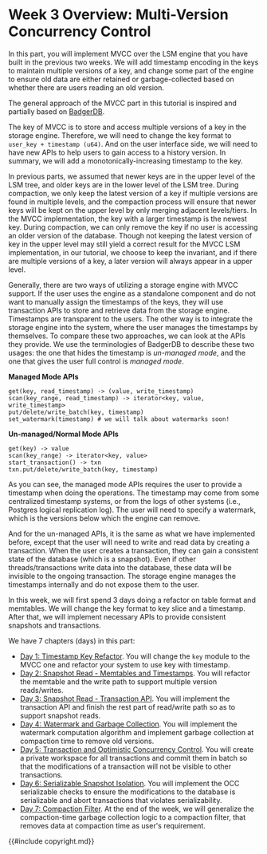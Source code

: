 <!--
  mini-lsm-book © 2022-2025 by Alex Chi Z is licensed under CC BY-NC-SA 4.0
-->

# Week 3 Overview: Multi-Version Concurrency Control

In this part, you will implement MVCC over the LSM engine that you have built in the previous two weeks. We will add timestamp encoding in the keys to maintain multiple versions of a key, and change some part of the engine to ensure old data are either retained or garbage-collected based on whether there are users reading an old version.

The general approach of the MVCC part in this tutorial is inspired and partially based on [BadgerDB](https://github.com/dgraph-io/badger).

The key of MVCC is to store and access multiple versions of a key in the storage engine. Therefore, we will need to change the key format to `user_key + timestamp (u64)`. And on the user interface side, we will need to have new APIs to help users to gain access to a history version. In summary, we will add a monotonically-increasing timestamp to the key.

In previous parts, we assumed that newer keys are in the upper level of the LSM tree, and older keys are in the lower level of the LSM tree. During compaction, we only keep the latest version of a key if multiple versions are found in multiple levels, and the compaction process will ensure that newer keys will be kept on the upper level by only merging adjacent levels/tiers. In the MVCC implementation, the key with a larger timestamp is the newest key. During compaction, we can only remove the key if no user is accessing an older version of the database. Though not keeping the latest version of key in the upper level may still yield a correct result for the MVCC LSM implementation, in our tutorial, we choose to keep the invariant, and if there are multiple versions of a key, a later version will always appear in a upper level.

Generally, there are two ways of utilizing a storage engine with MVCC support. If the user uses the engine as a standalone component and do not want to manually assign the timestamps of the keys, they will use transaction APIs to store and retrieve data from the storage engine. Timestamps are transparent to the users. The other way is to integrate the storage engine into the system, where the user manages the timestamps by themselves. To compare these two approaches, we can look at the APIs they provide. We use the terminologies of BadgerDB to describe these two usages: the one that hides the timestamp is *un-managed mode*, and the one that gives the user full control is *managed mode*.

**Managed Mode APIs**
```
get(key, read_timestamp) -> (value, write_timestamp)
scan(key_range, read_timestamp) -> iterator<key, value, write_timestamp>
put/delete/write_batch(key, timestamp)
set_watermark(timestamp) # we will talk about watermarks soon!
```

**Un-managed/Normal Mode APIs**
```
get(key) -> value
scan(key_range) -> iterator<key, value>
start_transaction() -> txn
txn.put/delete/write_batch(key, timestamp)
```

As you can see, the managed mode APIs requires the user to provide a timestamp when doing the operations. The timestamp may come from some centralized timestamp systems, or from the logs of other systems (i.e., Postgres logical replication log). The user will need to specify a watermark, which is the versions below which the engine can remove.

And for the un-managed APIs, it is the same as what we have implemented before, except that the user will need to write and read data by creating a transaction. When the user creates a transaction, they can gain a consistent state of the database (which is a snapshot). Even if other threads/transactions write data into the database, these data will be invisible to the ongoing transaction. The storage engine manages the timestamps internally and do not expose them to the user.

In this week, we will first spend 3 days doing a refactor on table format and memtables. We will change the key format to key slice and a timestamp. After that, we will implement necessary APIs to provide consistent snapshots and transactions.

We have 7 chapters (days) in this part:


* [Day 1: Timestamp Key Refactor](./week3-01-ts-key-refactor.md). You will change the `key` module to the MVCC one and refactor your system to use key with timestamp.
* [Day 2: Snapshot Read - Memtables and Timestamps](./week3-02-snapshot-read-part-1.md). You will refactor the memtable and the write path to support multiple version reads/writes.
* [Day 3: Snapshot Read - Transaction API](./week3-03-snapshot-read-part-2.md). You will implement the transaction API and finish the rest part of read/write path so as to support snapshot reads.
* [Day 4: Watermark and Garbage Collection](./week3-04-watermark.md). You will implement the watermark computation algorithm and implement garbage collection at compaction time to remove old versions.
* [Day 5: Transaction and Optimistic Concurrency Control](./week3-05-txn-occ.md). You will create a private workspace for all transactions and commit them in batch so that the modifications of a transaction will not be visible to other transactions.
* [Day 6: Serializable Snapshot Isolation](./week3-06-serializable.md). You will implement the OCC serializable checks to ensure the modifications to the database is serializable and abort transactions that violates serializability.  
* [Day 7: Compaction Filter](./week3-07-compaction-filter.md). At the end of the week, we will generalize the compaction-time garbage collection logic to a compaction filter, that removes data at compaction time as user's requirement.

{{#include copyright.md}}
